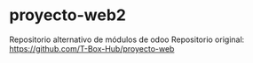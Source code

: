 # proyecto-web2
Repositorio alternativo de módulos de odoo
Repositorio original:
https://github.com/T-Box-Hub/proyecto-web
